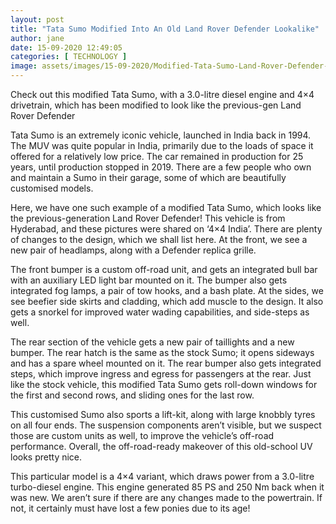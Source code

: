 ```yaml
---
layout: post
title: "Tata Sumo Modified Into An Old Land Rover Defender Lookalike"
author: jane 
date: 15-09-2020 12:49:05 
categories: [ TECHNOLOGY ] 
image: assets/images/15-09-2020/Modified-Tata-Sumo-Land-Rover-Defender-1.jpg
---
```

Check out this modified Tata Sumo, with a 3.0-litre diesel engine and 4×4 drivetrain, which has been modified to look like the previous-gen Land Rover Defender

Tata Sumo is an extremely iconic vehicle, launched in India back in 1994. The MUV was quite popular in India, primarily due to the loads of space it offered for a relatively low price. The car remained in production for 25 years, until production stopped in 2019. There are a few people who own and maintain a Sumo in their garage, some of which are beautifully customised models.

Here, we have one such example of a modified Tata Sumo, which looks like the previous-generation Land Rover Defender! This vehicle is from Hyderabad, and these pictures were shared on ‘4×4 India’. There are plenty of changes to the design, which we shall list here. At the front, we see a new pair of headlamps, along with a Defender replica grille.

The front bumper is a custom off-road unit, and gets an integrated bull bar with an auxiliary LED light bar mounted on it. The bumper also gets integrated fog lamps, a pair of tow hooks, and a bash plate. At the sides, we see beefier side skirts and cladding, which add muscle to the design. It also gets a snorkel for improved water wading capabilities, and side-steps as well.

The rear section of the vehicle gets a new pair of taillights and a new bumper. The rear hatch is the same as the stock Sumo; it opens sideways and has a spare wheel mounted on it. The rear bumper also gets integrated steps, which improve ingress and egress for passengers at the rear. Just like the stock vehicle, this modified Tata Sumo gets roll-down windows for the first and second rows, and sliding ones for the last row.

This customised Sumo also sports a lift-kit, along with large knobbly tyres on all four ends. The suspension components aren’t visible, but we suspect those are custom units as well, to improve the vehicle’s off-road performance. Overall, the off-road-ready makeover of this old-school UV looks pretty nice.

This particular model is a 4×4 variant, which draws power from a 3.0-litre turbo-diesel engine. This engine generated 85 PS and 250 Nm back when it was new. We aren’t sure if there are any changes made to the powertrain. If not, it certainly must have lost a few ponies due to its age!